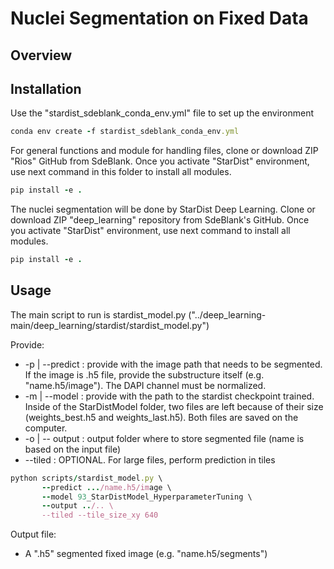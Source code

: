Nuclei Segmentation on Fixed Data
==========

Overview 
--------

Installation
--------
Use the "stardist_sdeblank_conda_env.yml" file to set up the environment
```ruby
conda env create -f stardist_sdeblank_conda_env.yml
```

For general functions and module for handling files, clone or download ZIP "Rios" GitHub from SdeBlank. Once you activate "StarDist" environment, use next command in this folder to install all modules. 
```ruby
pip install -e .
```

The nuclei segmentation will be done by StarDist Deep Learning. Clone or download ZIP "deep_learning" repository from SdeBlank's GitHub. Once you activate "StarDist" environment, use next command to install all modules.
```ruby
pip install -e .
```

Usage
--------
The main script to run is stardist_model.py ("../deep_learning-main/deep_learning/stardist/stardist_model.py")

Provide:

- -p | --predict : provide with the image path that needs to be segmented. If the image is .h5 file, provide the substructure itself (e.g. "name.h5/image"). The DAPI channel must be normalized. 
- -m | --model : provide with the path to the stardist checkpoint trained. Inside of the StarDistModel folder, two files are left because of their size (weights_best.h5 and weights_last.h5). Both files are saved on the computer.
- -o | -- output : output folder where to store segmented file (name is based on the input file)
- --tiled : OPTIONAL. For large files, perform prediction in tiles

```ruby
python scripts/stardist_model.py \
       --predict .../name.h5/image \
       --model 93_StarDistModel_HyperparameterTuning \
       --output ../.. \
       --tiled --tile_size_xy 640  
```

Output file:

- A ".h5" segmented fixed image (e.g. "name.h5/segments")
